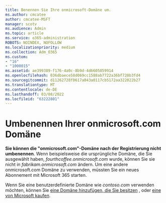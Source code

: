 ```yaml
---
title: Benennen Sie Ihre onmicrosoft-Domäne um.
ms.author: cmcatee
author: cmcatee-MSFT
manager: scotv
ms.audience: Admin
ms.topic: article
ms.service: o365-administration
ROBOTS: NOINDEX, NOFOLLOW
ms.localizationpriority: medium
ms.collection: Adm_O365
ms.custom:
- "16"
- "1000015"
ms.assetid: ae399389-f176-4a0c-8b9d-4d6605059914
ms.openlocfilehash: 036dbaece58d069cc1588ab7722a36bf720b3fd4
ms.sourcegitcommit: d11262728f0617a843a0117cb5172aa322022b27
ms.translationtype: MT
ms.contentlocale: de-DE
ms.lasthandoff: 03/08/2022
ms.locfileid: "63222801"
---
```

# <a name="rename-your-onmicrosoftcom-domain"></a>Umbenennen Ihrer onmicrosoft.com Domäne

 **Sie können die "onmicrosoft.com"-Domäne nach der Registrierung nicht umbenennen**. Wenn beispielsweise die ursprüngliche Domäne, die Sie ausgewählt haben,  *fourthcoffee.onmicrosoft.com* wurde, können Sie sie nicht in  *fabrikam.onmicrosoft.com* ändern. Um eine andere onmicrosoft.com Domäne zu verwenden, müssten Sie ein neues Abonnement mit Microsoft 365 starten.
  
Wenn Sie eine benutzerdefinierte Domäne wie  *contoso.com*  verwenden möchten, können Sie [eine Domäne hinzufügen, die Sie besitzen](https://docs.microsoft.com/microsoft-365/admin/setup/add-domain) , oder [eine von Microsoft kaufen](https://docs.microsoft.com/microsoft-365/admin/get-help-with-domains/buy-a-domain-name).
  